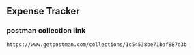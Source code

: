 ## Expense Tracker

### postman collection link

```
https://www.getpostman.com/collections/1c54538be71baf887d3b
```
